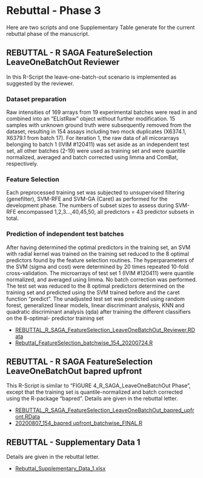 # Rebuttal - Phase 3

Here are two scripts and one Supplementary Table generate for the current rebuttal phase of the manuscript.

## REBUTTAL - R SAGA FeatureSelection LeaveOneBatchOut Reviewer

In this R-Script the leave-one-batch-out scenario is implemented as suggested by the reviewer.

### Dataset preparation
Raw intensities of 169 arrays from 19 experimental batches were read in and combined into an “EListRaw” object without further modification. 15 samples with unknown ground truth were subsequently removed from the dataset, resulting in 154 assays including two mock duplicates (X6374.1, X6379.1 from batch 17). For iteration 1, the raw data of all micorarrays belonging to batch 1 (IVIM #120411) was set aside as an independent test set, all other batches (2-19) were used as training set and were quantile normalized, averaged and batch corrected using limma and ComBat, respectively. 

### Feature Selection
Each preprocessed training set was subjected to unsupervised filtering (genefilter), SVM-RFE and SVM-GA (Caret) as performed for the development phase. The numbers of subset sizes to assess during SVM-RFE encompassed 1,2,3…,40,45,50, all predictors = 43 predictor subsets in total. 

### Prediction of independent test batches
After having determined the optimal predictors in the training set, an SVM with radial kernel was trained on the training set reduced to the 8 optimal predictors found by the feature selection routines. The hyperparameters of the SVM (sigma and cost) were determined by 20 times repeated 10-fold cross-validation. The microarrays of test set 1 (IVIM #120411) were quantile normalized, and averaged using limma. No batch correction was performed. The test set was reduced to the 8 optimal predictors determined on the training set and predicted using the SVM trained before and the caret function “predict”. The unadjusted test set was predicted using random forest, generalized linear models, linear discriminant analysis, KNN and quadratic discriminant analysis (qda) after training the different classifiers on the 8-optimal- predictor training set

*	[REBUTTAL_R_SAGA_FeatureSelection_LeaveOneBatchOut_Reviewer.RData](https://www.dropbox.com/s/pyktuolm5k6gdyu/.RData?dl=0)
*	[Rebuttal_FeatureSelection_batchwise_154_20200724.R](./Rebuttal_FeatureSelection_batchwise_154_20200724.R)

## REBUTTAL - R SAGA FeatureSelection LeaveOneBatchOut bapred upfront
This R-Script is similar to “FIGURE 4_R_SAGA_LeaveOneBatchOut Phase”, except that the training set is quantile-normalized and batch corrected using the R-package “bapred”. Details are given in the rebuttal letter.

*	[REBUTTAL_R_SAGA_FeatureSelection_LeaveOneBatchOut_bapred_upfront.RData](https://www.dropbox.com/s/v3amnhl8oav3ekh/.RData?dl=0)
*	[20200807_154_bapred upfront_batchwise_FINAL.R](./20200807_154_bapred%20upfront_batchwise_FINAL.R)

## REBUTTAL - Supplementary Data 1
Details are given in the rebuttal letter.

*	[Rebuttal_Supplementary_Data_1.xlsx](./Rebuttal_Supplementary_Data_1.xlsx)

